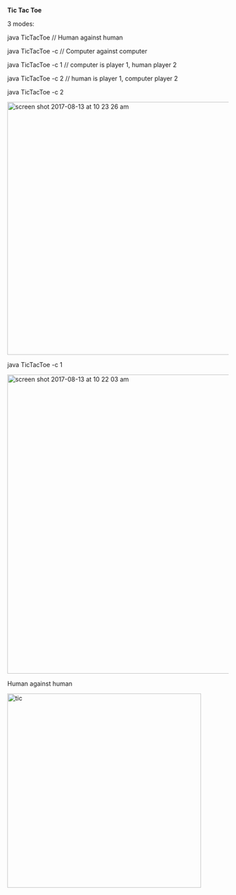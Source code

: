 


<strong>Tic Tac Toe</strong> 

3 modes: 

java TicTacToe   // Human against human 

java TicTacToe -c   // Computer against computer 

java TicTacToe -c 1  // computer is player 1, human player 2

java TicTacToe -c 2  // human is player 1, computer player 2


java TicTacToe -c 2 

<img width="574" alt="screen shot 2017-08-13 at 10 23 26 am" src="https://user-images.githubusercontent.com/16257714/29250542-06ce24cc-8012-11e7-84bf-b3c34df1e013.png">


java TicTacToe -c 1

<img width="679" alt="screen shot 2017-08-13 at 10 22 03 am" src="https://user-images.githubusercontent.com/16257714/29250544-07e85878-8012-11e7-9972-c72a470860a6.png">


Human against human 


<img width="441" alt="tic" src="https://user-images.githubusercontent.com/16257714/29250208-5aecb0ce-800c-11e7-8ea9-2f93c8481feb.png">
